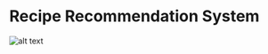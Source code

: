 # Recipe Recommendation System
![alt text](https://github.com/deepthimrao/Recipe_Recommendation_System/blob/main/Poster/Recipe_Recommendation_Poster.jpg?raw=true) 
